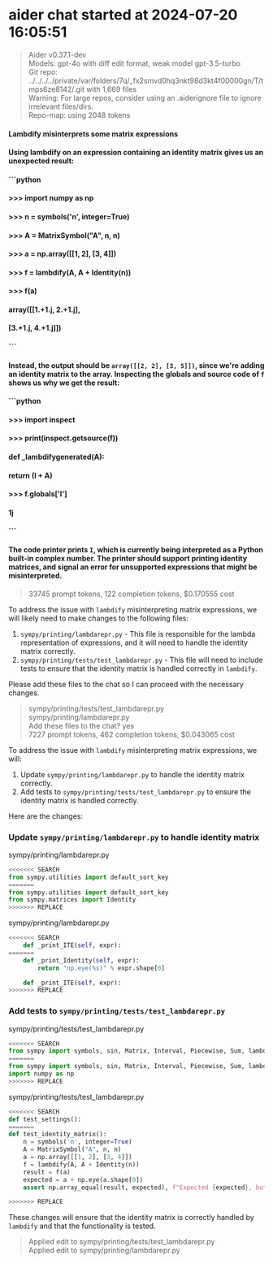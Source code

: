 
# aider chat started at 2024-07-20 16:05:51

> Aider v0.37.1-dev  
> Models: gpt-4o with diff edit format, weak model gpt-3.5-turbo  
> Git repo: ../../../../private/var/folders/7q/_fx2smvd0hq3nkt98d3kt4f00000gn/T/tmps6ze8142/.git with 1,669 files  
> Warning: For large repos, consider using an .aiderignore file to ignore irrelevant files/dirs.  
> Repo-map: using 2048 tokens  

#### Lambdify misinterprets some matrix expressions  
#### Using lambdify on an expression containing an identity matrix gives us an unexpected result:  
####   
#### ```python  
#### >>> import numpy as np  
#### >>> n = symbols('n', integer=True)  
#### >>> A = MatrixSymbol("A", n, n)  
#### >>> a = np.array([[1, 2], [3, 4]])  
#### >>> f = lambdify(A, A + Identity(n))  
#### >>> f(a)  
#### array([[1.+1.j, 2.+1.j],  
####        [3.+1.j, 4.+1.j]])  
#### ```  
####   
#### Instead, the output should be  `array([[2, 2], [3, 5]])`, since we're adding an identity matrix to the array. Inspecting the globals and source code of `f` shows us why we get the result:  
####   
#### ```python  
#### >>> import inspect  
#### >>> print(inspect.getsource(f))  
#### def _lambdifygenerated(A):  
####     return (I + A)  
#### >>> f.__globals__['I']  
#### 1j  
#### ```  
####   
#### The code printer prints `I`, which is currently being interpreted as a Python built-in complex number. The printer should support printing identity matrices, and signal an error for unsupported expressions that might be misinterpreted.  
> 33745 prompt tokens, 122 completion tokens, $0.170555 cost  

To address the issue with `lambdify` misinterpreting matrix expressions, we will likely need to make changes to the following files:

1. `sympy/printing/lambdarepr.py` - This file is responsible for the lambda representation of expressions, and it will need to handle the identity matrix correctly.
2. `sympy/printing/tests/test_lambdarepr.py` - This file will need to include tests to ensure that the identity matrix is handled correctly in `lambdify`.

Please add these files to the chat so I can proceed with the necessary changes.

> sympy/printing/tests/test_lambdarepr.py  
> sympy/printing/lambdarepr.py  
> Add these files to the chat? yes  
> 7227 prompt tokens, 462 completion tokens, $0.043065 cost  

To address the issue with `lambdify` misinterpreting matrix expressions, we will:

1. Update `sympy/printing/lambdarepr.py` to handle the identity matrix correctly.
2. Add tests to `sympy/printing/tests/test_lambdarepr.py` to ensure the identity matrix is handled correctly.

Here are the changes:

### Update `sympy/printing/lambdarepr.py` to handle identity matrix

sympy/printing/lambdarepr.py
```python
<<<<<<< SEARCH
from sympy.utilities import default_sort_key
=======
from sympy.utilities import default_sort_key
from sympy.matrices import Identity
>>>>>>> REPLACE
```

sympy/printing/lambdarepr.py
```python
<<<<<<< SEARCH
    def _print_ITE(self, expr):
=======
    def _print_Identity(self, expr):
        return "np.eye(%s)" % expr.shape[0]

    def _print_ITE(self, expr):
>>>>>>> REPLACE
```

### Add tests to `sympy/printing/tests/test_lambdarepr.py`

sympy/printing/tests/test_lambdarepr.py
```python
<<<<<<< SEARCH
from sympy import symbols, sin, Matrix, Interval, Piecewise, Sum, lambdify,Expr
=======
from sympy import symbols, sin, Matrix, Interval, Piecewise, Sum, lambdify, Expr, Identity, MatrixSymbol
import numpy as np
>>>>>>> REPLACE
```

sympy/printing/tests/test_lambdarepr.py
```python
<<<<<<< SEARCH
def test_settings():
=======
def test_identity_matrix():
    n = symbols('n', integer=True)
    A = MatrixSymbol("A", n, n)
    a = np.array([[1, 2], [3, 4]])
    f = lambdify(A, A + Identity(n))
    result = f(a)
    expected = a + np.eye(a.shape[0])
    assert np.array_equal(result, expected), f"Expected {expected}, but got {result}"

>>>>>>> REPLACE
```

These changes will ensure that the identity matrix is correctly handled by `lambdify` and that the functionality is tested.

> Applied edit to sympy/printing/tests/test_lambdarepr.py  
> Applied edit to sympy/printing/lambdarepr.py  
